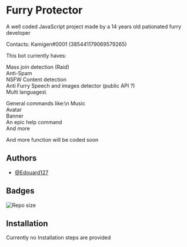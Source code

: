 
# Furry Protector

A well coded JavaScript project made by a 14 years old pationated furry developer

Contacts: Kamigen#0001 (385441179069579265)

This bot currently haves:

Mass join detection (Raid)\
Anti-Spam\
NSFW Content detection\
Anti Furry Speech and images detector (public API ?)\
Multi languages\

General commands like:\n
Music\
Avatar\
Banner\
An epic help command\
And more

And more function will be coded soon




## Authors

- [@Edouard127](https://www.github.com/edouard127)


## Badges


![Repo size](https://img.shields.io/github/repo-size/Edouard127/FurryDiscordProtector)
 

## Installation

Currently no Installation steps are provided

```bash

``` 
    
